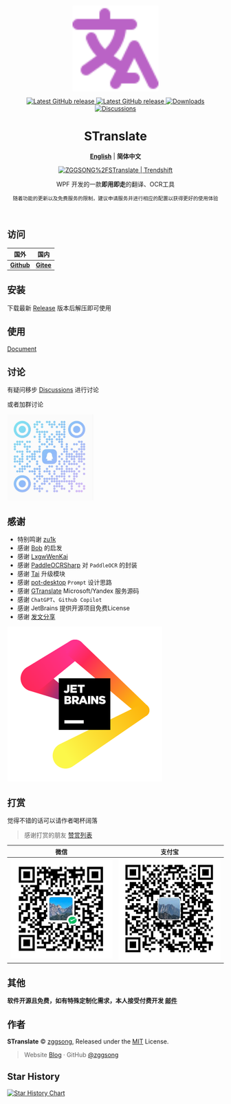<div align="center">

<p>
<a href="https://github.com/zggsong/STranslate" target="_blank">
<img align="center" alt="STranslate" width="200" src="./img/favicon.svg" />
</a>
</p>
<p>
<a href="https://github.com/ZGGSONG/STranslate/blob/main/LICENSE" target="_self">
 <img alt="Latest GitHub release" src="https://img.shields.io/github/license/ZGGSONG/STranslate" />
</a>
<a href="https://github.com/ZGGSONG/STranslate/releases/latest" target="_blank">
 <img alt="Latest GitHub release" src="https://img.shields.io/github/release/ZGGSONG/STranslate.svg" />
</a>
<a href="https://github.com/ZGGSONG/STranslate/releases" target="_self">
 <img alt="Downloads" src="https://img.shields.io/github/downloads/ZGGSONG/STranslate/total" />
</a>
<a href="https://github.com/ZGGSONG/STranslate/discussions" target="_self">
 <img alt="Discussions" src="https://img.shields.io/github/discussions/ZGGSONG/STranslate" />
</a>
</p>

<h1 align="center">STranslate</h1>

[**English**](./README.md) | **简体中文**

<a href="https://trendshift.io/repositories/6979" target="_blank"><img src="https://trendshift.io/api/badge/repositories/6979" alt="ZGGSONG%2FSTranslate | Trendshift" style="width: 250px; height: 55px;" width="250" height="55"/></a>

<p align="center">WPF 开发的一款<strong>即用即走</strong>的翻译、OCR工具</p>

<small>随着功能的更新以及免费服务的限制，建议申请服务并进行相应的配置以获得更好的使用体验</small>

</div>

<br/>

## 访问

| 国外 | 国内 |
| :--: | :--: |
| **[Github](https://github.com/ZGGSONG/STranslate)** | **[Gitee](https://gitee.com/zggsong/STranslate)** |


## 安装

下载最新 [Release](https://github.com/ZGGSONG/STranslate/releases) 版本后解压即可使用

## 使用

[Document](https://stranslate.zggsong.com)

## 讨论

有疑问移步 [Discussions](https://github.com/ZGGSONG/STranslate/discussions) 进行讨论

或者加群讨论

<img src="./img/qq.jpeg" height=200 />


## 感谢

- 特别鸣谢 [zu1k](https://github.com/zu1k)
- 感谢 [Bob](https://bobtranslate.com/guide/) 的启发
- 感谢 [LxgwWenKai](https://github.com/lxgw/LxgwWenKai)
- 感谢 [PaddleOCRSharp](https://gitee.com/raoyutian/paddle-ocrsharp) 对 `PaddleOCR` 的封装
- 感谢 [Tai](https://github.com/Planshit/Tai) 升级模块
- 感谢 [pot-desktop](https://pot-app.com/) `Prompt` 设计思路
- 感谢 [GTranslate](https://github.com/d4n3436/GTranslate) Microsoft/Yandex 服务源码
- 感谢 `ChatGPT`、`Github Copilot`
- 感谢 JetBrains 提供开源项目免费License
- 感谢 [发文分享](Sponsor.md#分享支持)

<a href="https://jb.gg/OpenSourceSupport"><img src="./img/jb_beam.svg" /></a>

## 打赏

觉得不错的话可以请作者喝杯阔落

> 感谢打赏的朋友 [赞赏列表](Sponsor.md)

| 微信 | 支付宝 |
| :--: | :--: |
|![wehcatpay](./img/wechatpay.jpg) | ![alipay](./img/alipay.jpg) |

## 其他

**软件开源且免费，如有特殊定制化需求，本人接受付费开发 [邮件](zggsong@foxmail.com)**

## 作者

**STranslate** © [zggsong](https://github.com/zggsong), Released under the [MIT](https://github.com/ZGGSONG/STranslate/blob/main/LICENSE) License.<br>

> Website [Blog](https://www.zggsong.com) · GitHub [@zggsong](https://github.com/zggsong)

## Star History

[![Star History Chart](https://api.star-history.com/svg?repos=ZGGSONG/STranslate&type=Date)](https://star-history.com/#ZGGSONG/STranslate&Date)
